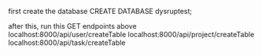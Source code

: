 first create the database
CREATE DATABASE dysruptest;

after this, run this GET endpoints above
localhost:8000/api/user/createTable
localhost:8000/api/project/createTable
localhost:8000/api/task/createTable

